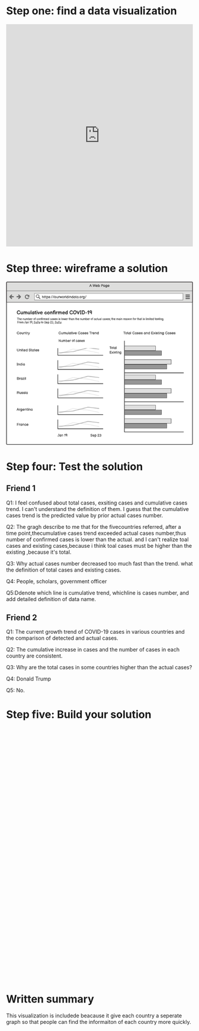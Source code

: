 # Step one: find a data visualization
<iframe src="https://ourworldindata.org/coronavirus-data-explorer?zoomToSelection=true&country=&region=World&casesMetric=true&interval=total&aligned=true&hideControls=true&smoothing=0&pickerMetric=location&pickerSort=asc" loading="lazy" style="width: 100%; height: 600px; border: 0px none;"></iframe>

# Step three: wireframe a solution
![Explanation of data viz](2.png)

# Step four: Test the solution
## Friend 1
Q1: I feel confused about total cases, exsiting cases and cumulative cases trend. I can't understand the definition of them. I guess that the cumulative cases trend is the predicted value by prior actual cases number.

Q2: The gragh describe to me that for the fivecountries referred, after a time point,thecumulative cases trend exceeded actual cases number,thus number of confirmed cases is lower than the actual. and I can't realize toal cases and existing cases,because i think toal cases must be higher than the existing ,because it's total.

Q3: Why actual cases number decreased too much fast than the trend. what the definition of total cases and existing cases.

Q4: People, scholars, government officer

Q5:Ddenote which line is cumulative trend, whichline is cases number, and add detailed definition of data name.


## Friend 2
Q1: The current growth trend of COVID-19 cases in various countries and the comparison of detected and actual cases.

Q2: The cumulative increase in cases and the number of cases in each country are consistent.

Q3: Why are the total cases in some countries higher than the actual cases?

Q4: Donald Trump

Q5: No.

# Step five: Build your solution
<script type='text/javascript' src='https://prod-useast-a.online.tableau.com/javascripts/api/viz_v1.js'></script><div class='tableauPlaceholder' style='width: 1536px; height: 677px;'><object class='tableauViz' width='1536' height='677' style='display:none;'><param name='host_url' value='https%3A%2F%2Fprod-useast-a.online.tableau.com%2F' /> <param name='embed_code_version' value='3' /> <param name='site_root' value='&#47;t&#47;yus' /><param name='name' value='Assignment341_0&#47;Sheet1' /><param name='tabs' value='no' /><param name='toolbar' value='yes' /><param name='showAppBanner' value='false' /></object></div>



# Written summary
This visualization is includede beacause it give each country a seperate graph so that people can find the informaiton of each country more quickly.
